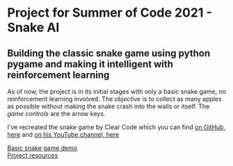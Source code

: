 # Project for Summer of Code 2021 - Snake AI

## Building the classic snake game using python pygame and making it intelligent with reinforcement learning

As of now, the project is in its initial stages with only a basic snake game, no reinforcement learning involved. The _objective_ is to collect as many apples as possible without making the snake crash into the walls or itself. The _game controls_ are the arrow keys.

I've recreated the snake game by Clear Code which you can find [on GitHub, here](github.com/clear-code-projects/Snake) and [on his YouTube channel, here](https://www.youtube.com/watch?v=QFvqStqPCRU)

[Basic snake game demo](https://drive.google.com/file/d/1u0gzR0Khpb7Z9phYH4RnklGMcEfqtCSm/view?usp=sharing) \
[Project resources](https://www.notion.so/SOC-Snake-AI-Project-471ff57983a24f749ca0ec08df8c9472)
